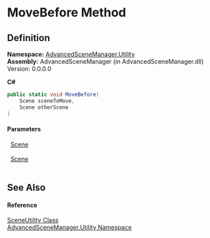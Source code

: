 # MoveBefore Method




## Definition
**Namespace:** <a href="N_AdvancedSceneManager_Utility.md">AdvancedSceneManager.Utility</a>  
**Assembly:** AdvancedSceneManager (in AdvancedSceneManager.dll) Version: 0.0.0.0

**C#**
``` C#
public static void MoveBefore(
	Scene sceneToMove,
	Scene otherScene
)
```



#### Parameters
<dl><dt>  <a href="T_AdvancedSceneManager_Models_Scene.md">Scene</a></dt><dd> </dd><dt>  <a href="T_AdvancedSceneManager_Models_Scene.md">Scene</a></dt><dd> </dd></dl>

## See Also


#### Reference
<a href="T_AdvancedSceneManager_Utility_SceneUtility.md">SceneUtility Class</a>  
<a href="N_AdvancedSceneManager_Utility.md">AdvancedSceneManager.Utility Namespace</a>  
